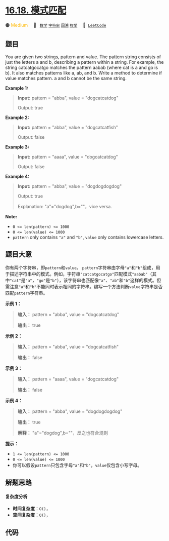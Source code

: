 # [16.18. 模式匹配](https://leetcode.cn/problems/pattern-matching-lcci)

🟠 <font color=#ffb800>Medium</font>&emsp; 🔖&ensp; [`数学`](/tag/math.md) [`字符串`](/tag/string.md) [`回溯`](/tag/backtracking.md) [`枚举`](/tag/enumeration.md)&emsp; 🔗&ensp;[`LeetCode`](https://leetcode.cn/problems/pattern-matching-lcci)

## 题目

You are given two strings, pattern and value. The pattern string consists of
just the letters a and b, describing a pattern within a string. For example,
the string catcatgocatgo matches the pattern aabab (where cat is a and go is
b). It also matches patterns like a, ab, and b. Write a method to determine if
value matches pattern. a and b cannot be the same string.

**Example 1:**

> 
> 
> 
> 
> 
> **Input:** pattern = "abba", value = "dogcatcatdog"
> 
> Output: true

**Example 2:**

> 
> 
> 
> 
> 
> **Input:** pattern = "abba", value = "dogcatcatfish"
> 
> Output: false

**Example 3:**

> 
> 
> 
> 
> 
> **Input:** pattern = "aaaa", value = "dogcatcatdog"
> 
> Output: false

**Example 4:**

> 
> 
> 
> 
> 
> **Input:** pattern = "abba", value = "dogdogdogdog"
> 
> Output: true
> 
> Explanation: "a"="dogdog",b=""，vice versa.
> 
> 

**Note:**

  * `0 <= len(pattern) <= 1000`
  * `0 <= len(value) <= 1000`
  * `pattern` only contains `"a"` and `"b"`, `value` only contains lowercase letters.


## 题目大意

你有两个字符串，即`pattern`和`value`。
`pattern`字符串由字母`"a"`和`"b"`组成，用于描述字符串中的模式。例如，字符串`"catcatgocatgo"`匹配模式`"aabab"`（其中`"cat"`是`"a"`，`"go"`是`"b"`），该字符串也匹配像`"a"`、`"ab"`和`"b"`这样的模式。但需注意`"a"`和`"b"`不能同时表示相同的字符串。编写一个方法判断`value`字符串是否匹配`pattern`字符串。

**示例 1：**

> 
> 
> 
> 
> 
> **输入：** pattern = "abba", value = "dogcatcatdog"
> 
> **输出：** true
> 
> 

**示例 2：**

> 
> 
> 
> 
> 
> **输入：** pattern = "abba", value = "dogcatcatfish"
> 
> **输出：** false
> 
> 

**示例 3：**

> 
> 
> 
> 
> 
> **输入：** pattern = "aaaa", value = "dogcatcatdog"
> 
> **输出：** false
> 
> 

**示例 4：**

> 
> 
> 
> 
> 
> **输入：** pattern = "abba", value = "dogdogdogdog"
> 
> **输出：** true
> 
> **解释：** "a"="dogdog",b=""，反之也符合规则
> 
> 

**提示：**

  * `1 <= len(pattern) <= 1000`
  * `0 <= len(value) <= 1000`
  * 你可以假设`pattern`只包含字母`"a"`和`"b"`，`value`仅包含小写字母。


## 解题思路

#### 复杂度分析

- **时间复杂度**：`O()`，
- **空间复杂度**：`O()`，

## 代码

```javascript

```